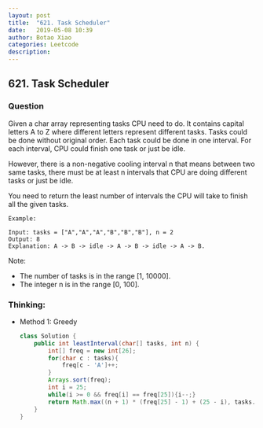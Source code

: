 ```yaml
---
layout: post
title:  "621. Task Scheduler"
date:   2019-05-08 10:39
author: Botao Xiao
categories: Leetcode
description:
---
```

## 621. Task Scheduler

### Question
Given a char array representing tasks CPU need to do. It contains capital letters A to Z where different letters represent different tasks. Tasks could be done without original order. Each task could be done in one interval. For each interval, CPU could finish one task or just be idle.

However, there is a non-negative cooling interval n that means between two same tasks, there must be at least n intervals that CPU are doing different tasks or just be idle.

You need to return the least number of intervals the CPU will take to finish all the given tasks.

```
Example:

Input: tasks = ["A","A","A","B","B","B"], n = 2
Output: 8
Explanation: A -> B -> idle -> A -> B -> idle -> A -> B.
```
 
Note:
* The number of tasks is in the range [1, 10000].
* The integer n is in the range [0, 100].

### Thinking:
* Method 1: Greedy
    ```Java
    class Solution {
        public int leastInterval(char[] tasks, int n) {
            int[] freq = new int[26];
            for(char c : tasks){
                freq[c - 'A']++;
            }
            Arrays.sort(freq);
            int i = 25;
            while(i >= 0 && freq[i] == freq[25]){i--;}
            return Math.max((n + 1) * (freq[25] - 1) + (25 - i), tasks.length);
        }
    }
    ```